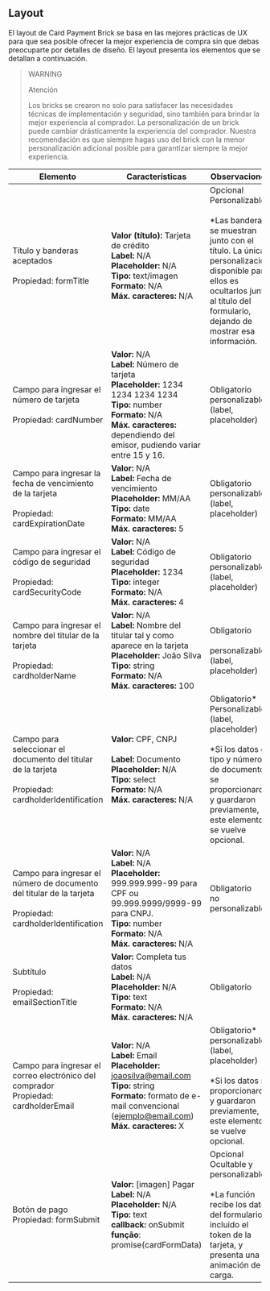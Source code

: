 ## Layout 

El layout de Card Payment Brick se basa en las mejores prácticas de UX para que sea posible ofrecer la mejor experiencia de compra sin que debas preocuparte por detalles de diseño. El layout presenta los elementos que se detallan a continuación.

> WARNING
>
> Atención
>
> Los bricks se crearon no solo para satisfacer las necesidades técnicas de implementación y seguridad, sino también para brindar la mejor experiencia al comprador. La personalización de un brick puede cambiar drásticamente la experiencia del comprador. Nuestra recomendación es que siempre hagas uso del brick con la menor personalización adicional posible para garantizar siempre la mejor experiencia.

| Elemento  | Características  | Observaciones  |
| --- | --- | --- |
| Título y banderas aceptados <br><br> Propiedad: formTitle  | **Valor (título):** Tarjeta de crédito <br> **Label:** N/A <br> **Placeholder:** N/A <br> **Tipo:** text/imagen <br> **Formato:** N/A <br> **Máx. caracteres:** N/A  | Opcional <br> Personalizable* <br><br> *Las banderas se muestran junto con el título. La única personalización disponible para ellos es ocultarlos junto al título del formulario, dejando de mostrar esa información.  |
| Campo para ingresar el número de tarjeta <br><br> Propiedad: cardNumber  | **Valor:** N/A <br> **Label:** Número de tarjeta <br> **Placeholder:** 1234 1234 1234 1234 <br> **Tipo:** number <br> **Formato:** N/A <br> **Máx. caracteres:** dependiendo del emisor, pudiendo variar entre 15 y 16.  | Obligatorio <br> personalizable (label, placeholder)  |
| Campo para ingresar la fecha de vencimiento de la tarjeta <br><br> Propiedad: cardExpirationDate  | **Valor:** N/A <br> **Label:** Fecha de vencimiento <br> **Placeholder:** MM/AA <br> **Tipo:** date <br> **Formato:** MM/AA <br> **Máx. caracteres:** 5  | Obligatorio <br> personalizable (label, placeholder)  |
| Campo para ingresar el código de seguridad <br><br> Propiedad: cardSecurityCode  | **Valor:** N/A <br> **Label:** Código de seguridad <br> **Placeholder:** 1234 <br> **Tipo:** integer <br> **Formato:** N/A <br> **Máx. caracteres:** 4  | Obligatorio <br> personalizable (label, placeholder)  |
| Campo para ingresar el nombre del titular de la tarjeta <br><br> Propiedad: cardholderName  | **Valor:** N/A <br> **Label:** Nombre del titular tal y como aparece en la tarjeta <br> **Placeholder:** João Silva <br> **Tipo:** string <br> **Formato:** N/A <br> **Máx. caracteres:** 100  | Obligatorio <br><br> personalizable (label, placeholder)  |
| Campo para seleccionar el documento del titular de la tarjeta <br><br> Propiedad: cardholderIdentification  | **Valor:** CPF, CNPJ <br><br> **Label:** Documento <br> **Placeholder:** N/A <br> **Tipo:** select <br> **Formato:** N/A <br> **Máx. caracteres:** N/A  | Obligatorio* <br> Personalizable (label, placeholder) <br><br> *Si los datos de tipo y número de documento se proporcionaron y guardaron previamente, este elemento se vuelve opcional.  |
| Campo para ingresar el número de documento del titular de la tarjeta <br><br> Propiedad: cardholderIdentification  | **Valor:** N/A <br> **Label:** N/A <br> **Placeholder:** 999.999.999-99 para CPF ou 99.999.9999/9999-99 para CNPJ. <br> **Tipo:** number <br> **Formato:** N/A <br> **Máx. caracteres:** N/A  | Obligatorio <br> no personalizable  |
| Subtítulo <br><br> Propiedad: emailSectionTitle  | **Valor:** Completa tus datos <br>  **Label:** N/A <br> **Placeholder:** N/A <br> **Tipo:** text <br> **Formato:** N/A <br> **Máx. caracteres:** N/A  | Obligatorio  |
| Campo para ingresar el correo electrónico del comprador <br> Propiedad: cardholderEmail  | **Valor:** N/A <br> **Label:** Email <br> **Placeholder:** joaosilva@email.com <br> **Tipo:** string <br> **Formato:** formato de e-mail convencional (ejemplo@email.com)  **Máx. caracteres:** X  | Obligatorio* <br> personalizable (label, placeholder) <br><br> *Si los datos se proporcionaron y guardaron previamente, este elemento se vuelve opcional.  |
| Botón de pago <br> Propiedad: formSubmit  | **Valor:** [imagen] Pagar <br> **Label:** N/A  **Placeholder:** N/A <br> **Tipo:** text <br> **callback:** onSubmit <br> **função**: promise(cardFormData)  | Opcional <br> Ocultable y personalizable <br><br> *La función recibe los datos del formulario, incluido el token de la tarjeta, y presenta una animación de carga.  |
